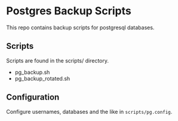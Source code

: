 # Postgres Backup Scripts

This repo contains backup scripts for postgresql databases.

## Scripts

Scripts are found in the scripts/ directory.

* pg_backup.sh 
* pg_backup_rotated.sh

## Configuration

Configure usernames, databases and the like in `scripts/pg.config`.
